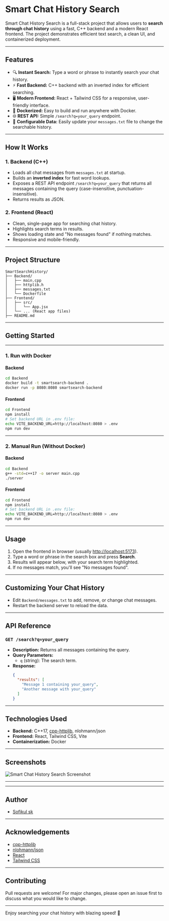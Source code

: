 # Smart Chat History Search

Smart Chat History Search is a full-stack project that allows users to **search through chat history** using a fast, C++ backend and a modern React frontend. The project demonstrates efficient text search, a clean UI, and containerized deployment.

---

## Features

- 🔍 **Instant Search:** Type a word or phrase to instantly search your chat history.
- ⚡ **Fast Backend:** C++ backend with an inverted index for efficient searching.
- 🖥️ **Modern Frontend:** React + Tailwind CSS for a responsive, user-friendly interface.
- 🐳 **Dockerized:** Easy to build and run anywhere with Docker.
- 🌐 **REST API:** Simple `/search?q=your_query` endpoint.
- 📄 **Configurable Data:** Easily update your `messages.txt` file to change the searchable history.

---

## How It Works

### 1. Backend (C++)

- Loads all chat messages from `messages.txt` at startup.
- Builds an **inverted index** for fast word lookups.
- Exposes a REST API endpoint `/search?q=your_query` that returns all messages containing the query (case-insensitive, punctuation-insensitive).
- Returns results as JSON.

### 2. Frontend (React)

- Clean, single-page app for searching chat history.
- Highlights search terms in results.
- Shows loading state and "No messages found" if nothing matches.
- Responsive and mobile-friendly.

---

## Project Structure

```
SmartSearchHistory/
├── Backend/
│   ├── main.cpp
│   ├── httplib.h
│   ├── messages.txt
│   └── Dockerfile
├── Frontend/
│   ├── src/
│   │   └── App.jsx
│   └── ... (React app files)
├── README.md
```

---

## Getting Started
---

### 1. Run with Docker

#### Backend

```sh
cd Backend
docker build -t smartsearch-backend .
docker run -p 8080:8080 smartsearch-backend
```

#### Frontend

```sh
cd Frontend
npm install
# Set backend URL in .env file:
echo VITE_BACKEND_URL=http://localhost:8080 > .env
npm run dev
```

---

### 2. Manual Run (Without Docker)

#### Backend

```sh
cd Backend
g++ -std=c++17 -o server main.cpp
./server
```

#### Frontend

```sh
cd Frontend
npm install
# Set backend URL in .env file:
echo VITE_BACKEND_URL=http://localhost:8080 > .env
npm run dev
```

---

## Usage

1. Open the frontend in  browser (usually [http://localhost:5173](http://localhost:5173)).
2. Type a word or phrase in the search box and press **Search**.
3. Results will appear below, with your search term highlighted.
4. If no messages match, you'll see "No messages found".

---

## Customizing Your Chat History

- Edit `Backend/messages.txt` to add, remove, or change chat messages.
- Restart the backend server to reload the data.

---

## API Reference

### `GET /search?q=your_query`

- **Description:** Returns all messages containing the query.
- **Query Parameters:**
  - `q` (string): The search term.
- **Response:**
  ```json
  {
    "results": [
      "Message 1 containing your_query",
      "Another message with your_query"
    ]
  }
  ```

---

## Technologies Used

- **Backend:** C++17, [cpp-httplib](https://github.com/yhirose/cpp-httplib), nlohmann/json
- **Frontend:** React, Tailwind CSS, Vite
- **Containerization:** Docker

---

## Screenshots

![Smart Chat History Search Screenshot](https://user-images.githubusercontent.com/your-screenshot.png)

---
---

## Author

- [Sofikul sk](https://github.com/sofikulsk02)

---

## Acknowledgements

- [cpp-httplib](https://github.com/yhirose/cpp-httplib)
- [nlohmann/json](https://github.com/nlohmann/json)
- [React](https://react.dev/)
- [Tailwind CSS](https://tailwindcss.com/)

---

## Contributing

Pull requests are welcome! For major changes, please open an issue first to discuss what you would like to change.

---

Enjoy searching your chat history with blazing speed! 🚀
